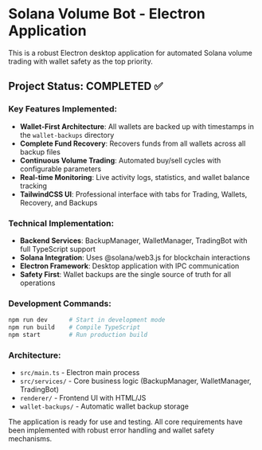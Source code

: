 <!-- Use this file to provide workspace-specific custom instructions to Copilot. For more details, visit https://code.visualstudio.com/docs/copilot/copilot-customization#_use-a-githubcopilotinstructionsmd-file -->
# Solana Volume Bot - Electron Application

This is a robust Electron desktop application for automated Solana volume trading with wallet safety as the top priority.

## Project Status: COMPLETED ✅

### Key Features Implemented:
- **Wallet-First Architecture**: All wallets are backed up with timestamps in the `wallet-backups` directory
- **Complete Fund Recovery**: Recovers funds from all wallets across all backup files  
- **Continuous Volume Trading**: Automated buy/sell cycles with configurable parameters
- **Real-time Monitoring**: Live activity logs, statistics, and wallet balance tracking
- **TailwindCSS UI**: Professional interface with tabs for Trading, Wallets, Recovery, and Backups

### Technical Implementation:
- **Backend Services**: BackupManager, WalletManager, TradingBot with full TypeScript support
- **Solana Integration**: Uses @solana/web3.js for blockchain interactions
- **Electron Framework**: Desktop application with IPC communication
- **Safety First**: Wallet backups are the single source of truth for all operations

### Development Commands:
```bash
npm run dev      # Start in development mode
npm run build    # Compile TypeScript
npm start        # Run production build
```

### Architecture:
- `src/main.ts` - Electron main process
- `src/services/` - Core business logic (BackupManager, WalletManager, TradingBot)
- `renderer/` - Frontend UI with HTML/JS
- `wallet-backups/` - Automatic wallet backup storage

The application is ready for use and testing. All core requirements have been implemented with robust error handling and wallet safety mechanisms.
